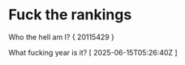 # Fuck the rankings

Who the hell am I?
{ 20115429 }

What fucking year is it?
[ 2025-06-15T05:26:40Z ]
